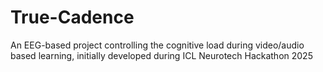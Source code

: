 # True-Cadence
An EEG-based project controlling the cognitive load during video/audio based learning, initially developed during ICL Neurotech Hackathon 2025
